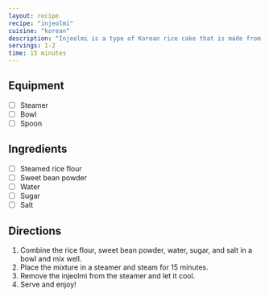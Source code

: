 ```yaml
---
layout: recipe
recipe: "injeolmi"
cuisine: "korean"
description: "Injeolmi is a type of Korean rice cake that is made from steamed rice flour and coated in a sweet bean powder."
servings: 1-2
time: 15 minutes
---
```


## Equipment
- [ ] Steamer
- [ ] Bowl
- [ ] Spoon

## Ingredients
- [ ] Steamed rice flour
- [ ] Sweet bean powder
- [ ] Water
- [ ] Sugar
- [ ] Salt

## Directions
1. Combine the rice flour, sweet bean powder, water, sugar, and salt in a bowl and mix well.
2. Place the mixture in a steamer and steam for 15 minutes.
3. Remove the injeolmi from the steamer and let it cool.
4. Serve and enjoy!
